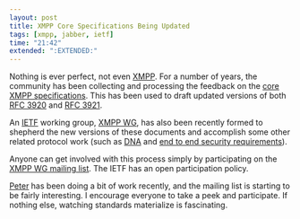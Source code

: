 ```yaml
---
layout: post
title: XMPP Core Specifications Being Updated
tags: [xmpp, jabber, ietf]
time: "21:42"
extended: ":EXTENDED:"
---
```


Nothing is ever perfect, not even [XMPP](http://xmpp.org). For a
number of years, the community has been collecting and processing the
feedback on the [core XMPP
specifications](http://xmpp.org/rfcs/). This has been used to draft
updated versions of both [RFC
3920](http://tools.ietf.org/html/draft-ietf-xmpp-3920bis) and [RFC
3921](http://tools.ietf.org/html/draft-ietf-xmpp-3921bis).

An [IETF](http://ietf.org) working group, [XMPP
WG](http://tools.ietf.org/wg/xmpp/), has also been recently formed to
shepherd the new versions of these documents and accomplish some other
related protocol work (such as
[DNA](http://tools.ietf.org/wg/xmpp/draft-ietf-xmpp-dna/) and [end to
end security requirements](http://tools.ietf.org/wg/xmpp/draft-ietf-xmpp-e2e-requirements/)).

Anyone can get involved with this process simply by participating on
the [XMPP WG mailing
list](http://www.ietf.org/mail-archive/web/xmpp/current/maillist.html). The
IETF has an open participation policy.

[Peter](http://stpeter.im) has been doing a bit of work recently, and
the mailing list is starting to be fairly interesting. I encourage
everyone to take a peek and participate. If nothing else, watching
standards materialize is fascinating.
